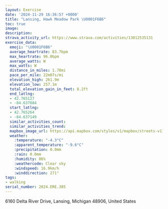 ```yaml
---
layout: Exercise
date: '2024-11-29 16:36:57 +0000'
title: "Lansing, Hawk Meadow Park \U0001F6B6"
toc: true
image:
description:
strava_activity_url: https://www.strava.com/activities/13012535131
exercise_data:
  emoji: "\U0001F6B6"
  average_heartrate: 83.7bpm
  max_heartrate: 96.0bpm
  average_watts: W
  max_watts: W
  distance_in_miles: 1.78mi
  pace_per_mile: 22m07s/mi
  elevation_high: 261.9m
  elevation_low: 257.1m
  total_elevation_gain_in_feet: 8.2ft
  end_latlng:
  - 42.765127
  - -84.637884
  start_latlng:
  - 42.765264
  - -84.637149
  similar_activities_count:
  similar_activities_trend:
  mapbox_image_url: https://api.mapbox.com/styles/v1/mapbox/streets-v11/static/path-5+787af2-1.0(uz_dG%60rqcOO%40UIOAm%40LqCC%7B%40Bk%40Fo%40BMAWKWJQ%40%5BIe%40e%40IEM%40c%40NS%3FGe%40%5Bk%40EUBSPa%40DW%40y%40HaAC%7BBEYSi%40Mg%40C%5DGEGAUJKNs%40dC%5Bp%40GZ%3FNFXAAFLHf%40NRBR%3FPGl%40ArAHl%40%3FXMNCAMDI%3Fg%40Qa%40JSLIAQIMAOVCXA%3FBDHBZEb%40HJANONEj%40LRBXJTC%5COT%3F%60%40BPFDDAzABZC%60ABv%40CzA%3F%7CA%3F_CBfBCJ%40WCBB%3F%40F%3Fb%40Eb%40Ch%40AdCBLRTHAJIhAk%40HGP%5BNSPKPGT%40RHZd%40MO_%40UJ%40NJNPJVXZHDHADE%5C_ADYJKNEH%40PNLFH%40PAJBFTAd%40BLLLL%40RQDM%3FIKk%40Aa%40BKJIJB%5Cd%40Zr%40h%40d%40HBD%3FDI%3FI%5D%7D%40C%5BQi%40%40MBIVW%3FOKS%5BGKGGa%40Ba%40DMHKNGZAN%40),pin-s-s+e5b22e(-84.63665,42.76667),pin-s-f+89ae00(-84.63856000000004,42.766460000000016)/auto/800x800?access_token=pk.eyJ1Ijoiam9zaGJlY2ttYW4iLCJhIjoiY205eWR2aDd1MWZ6djJrbXc4a3M0bWZleiJ9.XiG9OWkNcZk2QzjJbxLB4A
  weather:
    :temperature: "-4.3°C"
    :apparent_temperature: "-9.6°C"
    :precipitation: 0.0mm
    :rain: 0.0mm
    :humidity: 86%
    :weathercode: Clear sky
    :windspeed: 16.9km/h
    :winddirection: 271°
tags:
- walking
serial_number: 2024.ERE.385
---
```

6160 Delta River Drive, Lansing, Michigan 48906, United States
